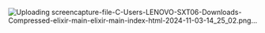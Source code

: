 
![Uploading screencapture-file-C-Users-LENOVO-SXT06-Downloads-Compressed-elixir-main-elixir-main-index-html-2024-11-03-14_25_02.png…]()
